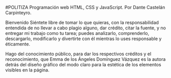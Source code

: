 #POLITIZA
Programación web HTML, CSS y JavaScript. Por Dante Castelán Carpinteyro.

Bienvenido
Siéntete libre de tomar lo que quieras, con la responsabilidad entendida de no llevar a cabo plagio alguno, dar crédito, citar la fuente, y no entregar mi trabajo como tu tarea; puedes analizarlo, comprenderlo, descargarlo, modificarlo y divertirte con él mientras lo uses responsable y éticamente.

Hago del conocimiento público, para dar los respectivos créditos y el reconocimiento, que Emma de los Ángeles Domínguez Vázquez es la autora detrás del diseño gráfico del modo claro para la estética de los elementos visibles en la página.